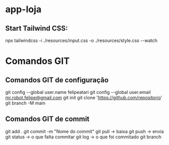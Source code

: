 # app-loja

## Start Tailwind CSS:
npx tailwindcss -i ./resources/input.css -o ./resources/style.css --watch

# Comandos GIT

## Comandos GIT de configuração

git config --global user.name felipeatari
git config --global user.email mr.robot.felipe@gmail.com
git init
git clone 'https://github.com/repositorio'
git branch -M main

## Comandos GIT de commit

git add .
git commit -m "Nome do commit"
git pull -> baixa
git push -> envia
git status -> o que falta commitar
git log -> o que foi commitado
git branch